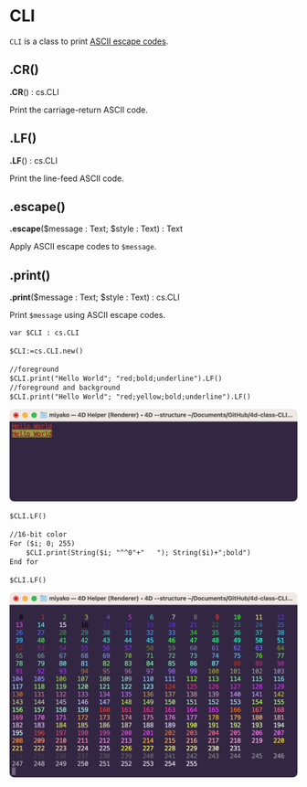 # CLI

`CLI` is a class to print [ASCII escape codes](https://en.wikipedia.org/wiki/ANSI_escape_code). 

## .CR() 

**.CR**() : cs.CLI

Print the carriage-return ASCII code.

## .LF() 

**.LF**() : cs.CLI

Print the line-feed ASCII code.

## .escape() 

**.escape**($message : Text; $style : Text) : Text

Apply ASCII escape codes to `$message`.

## .print() 

**.print**($message : Text; $style : Text) : cs.CLI

Print `$message` using ASCII escape codes.

```4d
var $CLI : cs.CLI

$CLI:=cs.CLI.new()

//foreground
$CLI.print("Hello World"; "red;bold;underline").LF()
//foreground and background
$CLI.print("Hello World"; "red;yellow;bold;underline").LF()
```

<img width="634" alt="" src="images/hello.png">

```4d
$CLI.LF()

//16-bit color
For ($i; 0; 255)
	$CLI.print(String($i; "^^0"+"   "); String($i)+";bold")
End for 

$CLI.LF()
```

<img width="634" alt="" src="images/colors.png">